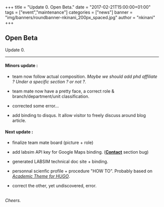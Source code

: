 +++
title = "Update 0. Open Beta."
date = "2017-02-21T15:00:00+01:00"
tags = ["event","maintenance"]
categories = ["news"]
banner = "img/banners/roundbanner-nkinani_200px_spaced.jpg"
author = "nkinani"
+++

## Open Beta

Update 0.

---

#### Minors update :

* team now follow actual composition. *Maybe we should add phd affiliate ? Under a specific section ? or not ?*.

* team mate now have a pretty face, a correct role & branch/department/unit classification.

* corrected some error...

* add binding to disqus. It allow visitor to freely discuss around blog article.

#### Next update :

* finalize team mate board (picture + role)

* add labsim API key for Google Maps binding. (**[Contact](https://labsim.github.io/contact/)** section bug)
 
* generated LABSIM technical doc site + binding.

* personnal scienfic profile + procedure "HOW TO". Probably based on *[Academic Theme for HUGO](https://gcushen.github.io/hugo-academic-demo/)*.

* correct the other, yet undiscovered, error.

<br>*Cheers.*

